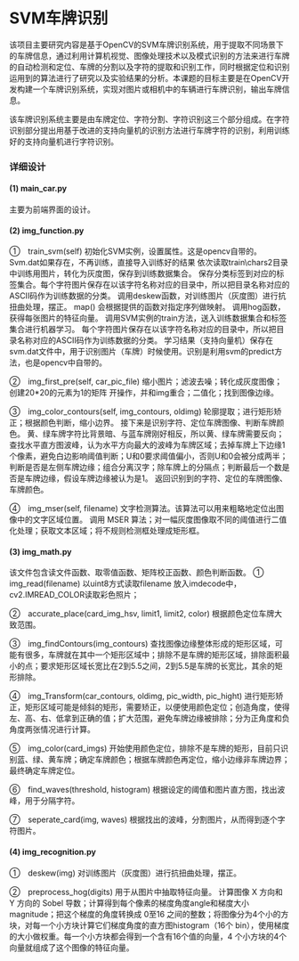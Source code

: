 # SVM车牌识别


该项目主要研究内容是基于OpenCV的SVM车牌识别系统，用于提取不同场景下的车牌信息，通过利用计算机视觉、图像处理技术以及模式识别的方法来进行车牌的自动检测和定位、车牌的分割以及字符的提取和识别工作，同时根据定位和识别运用到的算法进行了研究以及实验结果的分析。本课题的目标主要是在OpenCV开发构建一个车牌识别系统，实现对图片或相机中的车辆进行车牌识别，输出车牌信息。


该车牌识别系统主要是由车牌定位、字符分割、字符识别这三个部分组成。在字符识别部分提出用基于改进的支持向量机的识别方法进行车牌字符的识别，利用训练好的支持向量机进行字符识别。

### 详细设计
#### (1) main_car.py
主要为前端界面的设计。


#### (2) img_function.py
①　train_svm(self)
初始化SVM实例，设置属性。这是opencv自带的。
Svm.dat如果存在，不再训练，直接导入训练好的结果
依次读取train\chars2目录中训练用图片，转化为灰度图，保存到训练数据集合。
保存分类标签到对应的标签集合。每个字符图片保存在以该字符名称对应的目录中，所以把目录名称对应的ASCII码作为训练数据的分类。
调用deskew函数，对训练图片（灰度图）进行抗扭曲处理，摆正。
map() 会根据提供的函数对指定序列做映射。
调用hog函数，获得每张图片的特征向量。
调用SVM实例的train方法，送入训练数据集合和标签集合进行机器学习。
每个字符图片保存在以该字符名称对应的目录中，所以把目录名称对应的ASCII码作为训练数据的分类。
学习结果（支持向量机）保存在svm.dat文件中，用于识别图片（车牌）时候使用。识别是利用svm的predict方法，也是opencv中自带的。

②　img_first_pre(self, car_pic_file)
缩小图片；滤波去噪；转化成灰度图像；创建20*20的元素为1的矩阵 开操作，并和img重合；二值化；找到图像边缘。

③　img_color_contours(self, img_contours, oldimg)
轮廓提取；进行矩形矫正；根据颜色判断，缩小边界。
接下来是识别字符、定位车牌图像、判断车牌颜色。
黄、绿车牌字符比背景暗、与蓝车牌刚好相反，所以黄、绿车牌需要反向；查找水平直方图波峰，认为水平方向最大的波峰为车牌区域；去掉车牌上下边缘1个像素，避免白边影响阈值判断；U和0要求阈值偏小，否则U和0会被分成两半；判断是否是左侧车牌边缘；组合分离汉字；除车牌上的分隔点；判断最后一个数是否是车牌边缘，假设车牌边缘被认为是1。
返回识别到的字符、定位的车牌图像、车牌颜色。

④　img_mser(self, filename)
文字检测算法。该算法可以用来粗略地定位出图像中的文字区域位置。
调用 MSER 算法；对一幅灰度图像取不同的阈值进行二值化处理；获取文本区域；将不规则检测框处理成矩形框。

#### (3) img_math.py
该文件包含读文件函数、取零值函数、矩阵校正函数、颜色判断函数。
①　img_read(filename)
以uint8方式读取filename 放入imdecode中，cv2.IMREAD_COLOR读取彩色照片；

②　accurate_place(card_img_hsv, limit1, limit2, color)
根据颜色定位车牌大致范围。

③　img_findContours(img_contours)
查找图像边缘整体形成的矩形区域，可能有很多，车牌就在其中一个矩形区域中；排除不是车牌的矩形区域，排除面积最小的点；要求矩形区域长宽比在2到5.5之间，2到5.5是车牌的长宽比，其余的矩形排除。

④　img_Transform(car_contours, oldimg, pic_width, pic_hight)
进行矩形矫正，矩形区域可能是倾斜的矩形，需要矫正，以便使用颜色定位；创造角度，使得左、高、右、低拿到正确的值；扩大范围，避免车牌边缘被排除；分为正角度和负角度两张情况进行计算。

⑤　img_color(card_imgs)
开始使用颜色定位，排除不是车牌的矩形，目前只识别蓝、绿、黄车牌；确定车牌颜色；根据车牌颜色再定位，缩小边缘非车牌边界；最终确定车牌定位。

⑥　find_waves(threshold, histogram)
根据设定的阈值和图片直方图，找出波峰，用于分隔字符。

⑦　seperate_card(img, waves)
根据找出的波峰，分割图片，从而得到逐个字符图片。

#### (4) img_recognition.py
①　deskew(img)
对训练图片（灰度图）进行抗扭曲处理，摆正。

②　preprocess_hog(digits)
用于从图片中抽取特征向量。
计算图像 X 方向和 Y 方向的 Sobel 导数；计算得到每个像素的梯度角度angle和梯度大小magnitude；把这个梯度的角度转换成 0至16 之间的整数；将图像分为4个小的方块，对每一个小方块计算它们梯度角度的直方图histogram（16个 bin），使用梯度的大小做权重。每一个小方块都会得到一个含有16个值的向量，4 个小方块的4个向量就组成了这个图像的特征向量。
